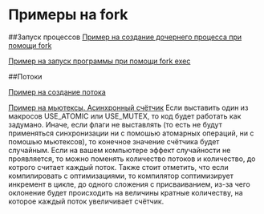 # Примеры на fork

##Запуск процессов
[Пример на создание дочернего процесса при помощи fork](parent_child.c)

[Пример на запуск программы при помощи fork exec](run_prog.c)

##Потоки

[Пример на создание потока](parallel.c)

[Пример на мьютексы. Асинхронный счётчик](async_counter.c)
Если выставить один из макросов USE_ATOMIC или USE_MUTEX, то код будет работать как задумано.
Иначе, если флаги не выставлять (то есть не будут применяться синхронизации ни с помошью атомарных операций, ни с помошью мьютексов),
то конечное значение счётчика будет случайным.
Если на вашем компьютере эффект случайности не проявляется, то можно поменять количество потоков и количество, до котрого считает каждый поток.
Также стоит отметить, что если компилировать с оптимизациями, то компилятор соптимизирует инкремент в цикле, до одного сложения с присваиванием,
из-за чего оклонение будет происходить на величины кратные количеству, на которое каждый поток увеличивает счётчик.